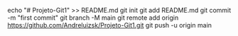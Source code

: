 echo "# Projeto-Git1" >> README.md
git init
git add README.md
git commit -m "first commit"
git branch -M main
git remote add origin https://github.com/Andreluizsk/Projeto-Git1.git
git push -u origin main 
